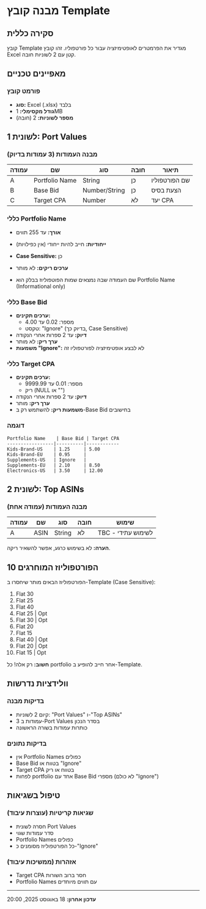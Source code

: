 # מבנה קובץ Template

## סקירה כללית

קובץ Template מגדיר את הפרמטרים לאופטימיזציה עבור כל פורטפוליו. זהו קובץ Excel קטן עם 2 לשוניות חובה.

## מאפיינים טכניים

### פורמט קובץ
- **סוג:** Excel (.xlsx) בלבד
- **גודל מקסימלי:** 1MB
- **מספר לשוניות:** 2 (חובה)

## לשונית 1: Port Values

### מבנה העמודות (3 עמודות בדיוק)

| עמודה | שם | סוג | חובה | תיאור |
|--------|-----|-----|------|--------|
| A | Portfolio Name | String | כן | שם הפורטפוליו |
| B | Base Bid | Number/String | כן | הצעת בסיס |
| C | Target CPA | Number | לא | יעד CPA |

### כללי Portfolio Name
- **אורך:** עד 255 תווים
- **ייחודיות:** חייב להיות ייחודי (אין כפילויות)
- **Case Sensitive:** כן
- **ערכים ריקים:** לא מותר

- שם העמודה שבה נמצאים שמות הפוטפוליוז בבלק הוא Portfolio Name (Informational only) 

### כללי Base Bid
- **ערכים תקינים:**
  - מספר: 0.02 עד 4.00
  - טקסט: "Ignore" (בדיוק כך, Case Sensitive)
- **דיוק:** עד 2 ספרות אחרי הנקודה
- **ערך ריק:** לא מותר
- **משמעות "Ignore":** לא לבצע אופטימיזציה לפורטפוליו זה

### כללי Target CPA
- **ערכים תקינים:**
  - מספר: 0.01 עד 9999.99
  - ריק (NULL או "")
- **דיוק:** עד 2 ספרות אחרי הנקודה
- **ערך ריק:** מותר
- **משמעות ריק:** להשתמש רק ב-Base Bid בחישובים

### דוגמה
```
Portfolio Name    | Base Bid | Target CPA
-----------------|----------|------------
Kids-Brand-US    | 1.25     | 5.00
Kids-Brand-EU    | 0.95     | 
Supplements-US   | Ignore   | 
Supplements-EU   | 2.10     | 8.50
Electronics-US   | 3.50     | 12.00
```

## לשונית 2: Top ASINs

### מבנה העמודות (עמודה אחת)

| עמודה | שם | סוג | חובה | שימוש |
|--------|-----|-----|------|--------|
| A | ASIN | String | לא | TBC - לשימוש עתידי |

**הערה:** לא בשימוש כרגע, אפשר להשאיר ריקה.

## 10 הפורטפוליוז המוחרגים

הפורטפוליוז הבאים מותר שיחסרו ב-Template (Case Sensitive):
1. Flat 30
2. Flat 25
3. Flat 40
4. Flat 25 | Opt
5. Flat 30 | Opt
6. Flat 20
7. Flat 15
8. Flat 40 | Opt
9. Flat 20 | Opt
10. Flat 15 | Opt

**חשוב:** רק אלה! כל portfolio אחר חייב להופיע ב-Template.

## וולידציות נדרשות

### בדיקות מבנה
- קיום 2 לשוניות: "Port Values" ו-"Top ASINs"
- 3 עמודות ב-Port Values בסדר הנכון
- כותרות עמודות בשורה הראשונה

### בדיקות נתונים
- אין Portfolio Names כפולים
- Base Bid בטווח או "Ignore"
- Target CPA בטווח או ריק
- לפחות portfolio אחד עם Base Bid מספרי (לא כולם "Ignore")

## טיפול בשגיאות

### שגיאות קריטיות (עוצרות עיבוד)
- חסרה לשונית Port Values
- סדר עמודות שגוי
- Portfolio Names כפולים
- כל הפורטפוליוז מסומנים כ-"Ignore"

### אזהרות (ממשיכות עיבוד)
- Target CPA חסר ברוב השורות
- Portfolio Names עם תווים מיוחדים

---

**עדכון אחרון:** 18 באוגוסט 2025, 20:00